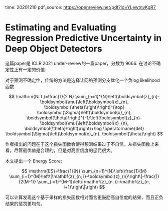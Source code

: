 time: 20201210
pdf_source: https://openreview.net/pdf?id=YLewtnvKgR7

# Estimating and Evaluating Regression Predictive Uncertainty in Deep Object Detectors 

这篇paper是 ICLR 2021 under-review的一篇paper，分数为 9666. 在讨论不确定性上有一定的价值.


对于预测不确定性，传统的方法是选择让网络预测分支优化一个负log likelihood函数

$$
\mathrm{NLL}=\frac{1}{2 N} \sum_{n=1}^{N}\left(\boldsymbol{z}_{n}-\boldsymbol{\mu}\left(\boldsymbol{x}_{n}, \boldsymbol{\theta}\right)\right)^{\top} \boldsymbol{\Sigma}\left(\boldsymbol{x}_{n}, \boldsymbol{\theta}\right)^{-1}\left(\boldsymbol{z}_{n}-\boldsymbol{\mu}\left(\boldsymbol{x}_{n}, \boldsymbol{\theta}\right)\right)+\log \operatorname{det} \boldsymbol{\Sigma}\left(\boldsymbol{x}_{n}, \boldsymbol{\theta}\right)
$$

作者指出的问题在于这个损失函数会使得预测结果过于不自信，从损失函数上来看，尽管最优值是合理的，但是对高置信度的惩罚很大。

本文提出一个 Energy Score:

$$
\mathrm{ES}=\frac{1}{N} \sum_{n=1}^{N}\left(\frac{1}{M} \sum_{i=1}^{M}\left\|\mathbf{z}_{n, i}-\boldsymbol{z}_{n}\right\|-\frac{1}{2(M-1)} \sum_{i=1}^{M-1}\left\|\mathbf{z}_{n, i}-\mathbf{z}_{n, i+1}\right\|\right)
$$

可以计算发现这个基于采样的损失函数相对而言更鼓励高自信度的结果，而且正负结果的惩罚更均匀。


